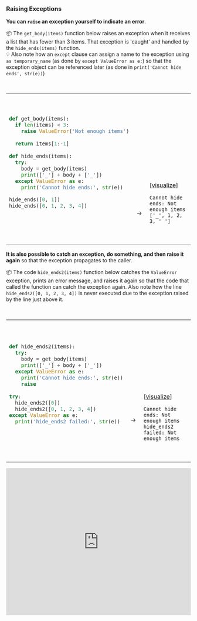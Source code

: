 ### Raising Exceptions

**You can `raise` an exception yourself to indicate an error**.

<tip-box> 

:package: The `get_body(items)` function below raises an exception when it receives a list that has fewer than 3 items. That exception is 'caught' and handled by the `hide_ends(items)` function. <br>
:bulb: Also note how an `except` clause can assign a name to the exception using `as temporary_name` (as done by `except ValueError as e:`) so that the exception object can be referenced later (as done in `print('Cannot hide ends', str(e))`)


<table> 
<tr>
  <td>

```python
def get_body(items):
  if len(items) < 3:
    raise ValueError('Not enough items')
  
  return items[1:-1]
  
def hide_ends(items):
  try:
    body = get_body(items)
    print(['_'] + body + ['_'])
  except ValueError as e:
    print('Cannot hide ends:', str(e))

hide_ends([0, 1])
hide_ends([0, 1, 2, 3, 4])
```
  </td>
  <td><br><br><br><br><br><br><br><br><br><br><br><br>&nbsp;→&nbsp;</td>
  <td><br><br><br><br><br><br><br><br><br><br><br>

[<a target="_blank" href="https://goo.gl/tsteqe">visualize</a>]<br>
```
Cannot hide ends: Not enough items
['_', 1, 2, 3, '_']
```
  </td>
</tr>
</table>

</tip-box>

**It is also possible to catch an exception, do something, and then raise it again** so that the exception propagates to the caller.

<tip-box> 

:package: The code `hide_ends2(items)` function below catches the `ValueError` exception, prints an error message, and raises it again so that the code that called the function can catch the exception again. Also note how the line `hide_ends2([0, 1, 2, 3, 4])` is never executed due to the exception raised by the line just above it.

<table> 
<tr>
  <td>

```python
def hide_ends2(items):
  try:
    body = get_body(items)
    print(['_'] + body + ['_'])
  except ValueError as e:
    print('Cannot hide ends:', str(e))
    raise
  
try:
  hide_ends2([0])
  hide_ends2([0, 1, 2, 3, 4])
except ValueError as e:
  print('hide_ends2 failed:', str(e))
```
  </td>
  <td><br><br><br><br><br><br><br><br>&nbsp;→&nbsp;</td>
  <td><br><br><br><br><br><br><br><br><br>

[<a target="_blank" href="https://goo.gl/EGkxAW">visualize</a>]<br>

```
Cannot hide ends: Not enough items
hide_ends2 failed: Not enough items
```
  </td>
</tr>
</table>

</tip-box>


<panel type="seamless" header="%%:computer: Try your own%%">

<iframe height="400px" width="100%" src="https://repl.it/@pythonbasics/errors-exceptions-raising?lite=true" scrolling="no" frameborder="no" allowtransparency="true" allowfullscreen="true" sandbox="allow-forms allow-pointer-lock allow-popups allow-same-origin allow-scripts allow-modals"></iframe>

</panel>

<panel type="danger" header=":muscle: Exercise: Is Even-Integer in Range" expanded no-close>
  <include src="e-isEvenIntegerInRange.md" />
</panel>
<panel type="danger" header=":muscle: Exercise: Flexible Word Game" expanded no-close>
  <include src="e-flexibleWordGame.md" />
</panel><p/>